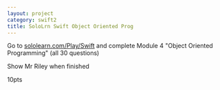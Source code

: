 ```yaml
---
layout: project
category: swift2
title: SoloLrn Swift Object Oriented Prog
---
```


Go to [sololearn.com/Play/Swift](https://www.sololearn.com/Play/Swift) and complete Module 4 "Object Oriented Programming" (all 30 questions)

Show Mr Riley when finished

10pts
